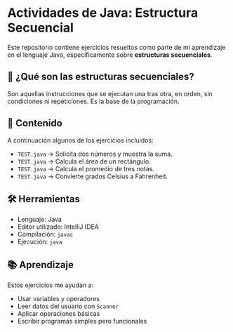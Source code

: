 # Actividades de Java: Estructura Secuencial

Este repositorio contiene ejercicios resueltos como parte de mi aprendizaje en el lenguaje Java, específicamente sobre **estructuras secuenciales**.

## 🧠 ¿Qué son las estructuras secuenciales?

Son aquellas instrucciones que se ejecutan una tras otra, en orden, sin condiciones ni repeticiones. Es la base de la programación.

## 📝 Contenido

A continuación algunos de los ejercicios incluidos:

- `TEST.java` → Solicita dos números y muestra la suma.
- `TEST.java` → Calcula el área de un rectángulo.
- `TEST.java` → Calcula el promedio de tres notas.
- `TEST.java` → Convierte grados Celsius a Fahrenheit.

## 🛠️ Herramientas

- Lenguaje: Java
- Editor utilizado: IntelliJ IDEA
- Compilación: `javac`
- Ejecución: `java`

## 📚 Aprendizaje

Estos ejercicios me ayudan a:

- Usar variables y operadores
- Leer datos del usuario con `Scanner`
- Aplicar operaciones básicas
- Escribir programas simples pero funcionales

